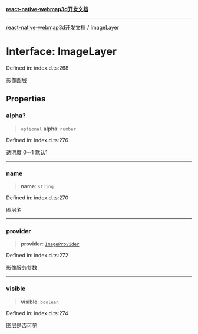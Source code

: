 [**react-native-webmap3d开发文档**](../README.md)

***

[react-native-webmap3d开发文档](../globals.md) / ImageLayer

# Interface: ImageLayer

Defined in: index.d.ts:268

影像图层

## Properties

### alpha?

> `optional` **alpha**: `number`

Defined in: index.d.ts:276

透明度 0～1 默认1

***

### name

> **name**: `string`

Defined in: index.d.ts:270

图层名

***

### provider

> **provider**: [`ImageProvider`](../type-aliases/ImageProvider.md)

Defined in: index.d.ts:272

影像服务参数

***

### visible

> **visible**: `boolean`

Defined in: index.d.ts:274

图层是否可见
